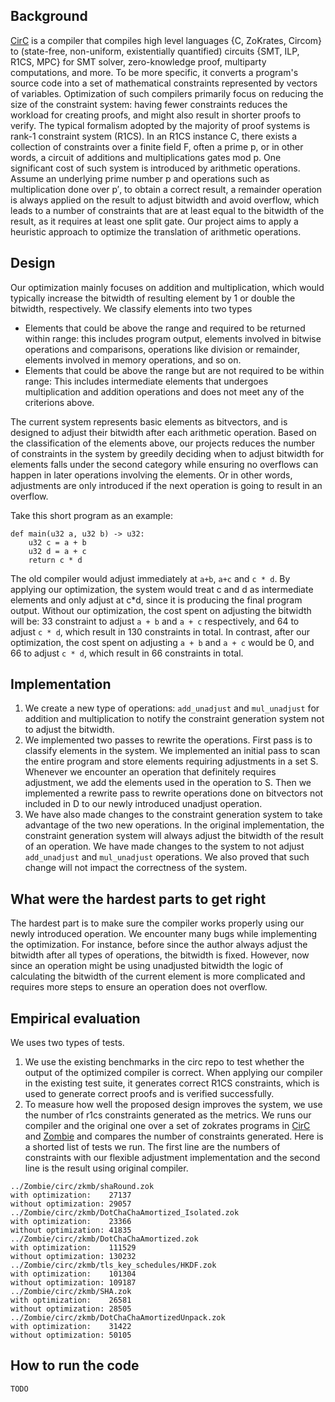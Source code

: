 ## Background
[CirC](https://github.com/circify/circ) is a compiler that compiles high level languages {C, ZoKrates, Circom} to (state-free, non-uniform, existentially quantified) circuits {SMT, ILP, R1CS, MPC} for SMT solver, zero-knowledge proof, multiparty computations, and more. To be more specific, it converts a program's source code into a set of mathematical constraints represented by vectors of variables. Optimization of such compilers primarily focus on reducing the size of the constraint system: having fewer constraints reduces the workload for creating proofs, and might also result in shorter proofs to verify. The typical formalism adopted by the majority of proof systems is rank-1 constraint system (R1CS). In an R1CS instance C, there exists a collection of constraints over a finite field F, often a prime p, or in other words, a circuit of additions and multiplications gates mod p. One significant cost of such system is introduced by arithmetic operations. Assume an underlying prime number p and operations such as multiplication done over p′, to obtain a correct result, a remainder operation is always applied on the result to adjust bitwidth and avoid overflow, which leads to a number of constraints that are at least equal to the bitwidth of the result, as it requires at least one split gate. Our project aims to apply a heuristic approach to optimize the translation of arithmetic operations. 

## Design
Our optimization mainly focuses on addition and multiplication, which would typically increase the bitwidth of resulting element by 1 or double the bitwidth, respectively. We classify elements into two types
- Elements that could be above the range and required to be returned within range: this includes program output, elements involved in bitwise operations and comparisons, operations like division or remainder, elements involved in memory operations, and so on.
- Elements that could be above the range but are not required to be within range: This includes intermediate elements that undergoes multiplication and addition operations and does not meet any of the criterions above.

The current system represents basic elements as bitvectors, and is designed to adjust their bitwidth after each arithmetic operation. Based on the classification of the elements above, our projects reduces the number of constraints in the system by greedily deciding when to adjust bitwidth for elements falls under the second category while ensuring no overflows can happen in later operations involving the elements. Or in other words, adjustments are only introduced if the next operation is going to result in an overflow.

Take this short program as an example:
```
def main(u32 a, u32 b) -> u32:
    u32 c = a + b
    u32 d = a + c
    return c * d
```

The old compiler would adjust immediately at `a+b`, `a+c` and `c * d`. By applying our optimization, the system would treat c and d as intermediate elements and only adjust at c*d, since it is producing the final program output. 
Without our optimization, the cost spent on adjusting the bitwidth will be: 33 constraint to adjust `a + b` and `a + c` respectively, and 64 to adjust `c * d`, which result in 130 constraints in total.
In contrast, after our optimization, the cost spent on adjusting `a + b` and `a + c` would be 0, and 66 to adjust `c * d`, which result in 66 constraints in total. 

## Implementation
1. We create a new type of operations: `add_unadjust` and `mul_unadjust` for addition and multiplication to notify the constraint generation system not to adjust the bitwidth.
2. We implemented two passes to rewrite the operations. First pass is to classify elements in the system. We implemented an initial pass to scan the entire program and store elements requiring adjustments in a set S. Whenever we encounter an operation that definitely requires adjustment, we add the elements used in the operation to S. Then we implemented a rewrite pass to rewrite operations done on bitvectors not included in D to our newly introduced unadjust operation. 
3. We have also made changes to the constraint generation system to take advantage of the two new operations. In the original implementation, the constraint generation system will always adjust the bitwidth of the result of an operation. We have made changes to the system to not adjust `add_unadjust` and `mul_unadjust` operations. We also proved that such change will not impact the correctness of the system.

## What were the hardest parts to get right
The hardest part is to make sure the compiler works properly using our newly introduced operation. We encounter many bugs while implementing the optimization. For instance, before since the author always adjust the bitwidth after all types of operations, the bitwidth is fixed. However, now since an operation might be using unadjusted bitwidth the logic of calculating the bitwidth of the current element is more complicated and requires more steps to ensure an operation does not overflow.

## Empirical evaluation
We uses two types of tests. 
1. We use the existing benchmarks in the circ repo to test whether the output of the optimized compiler is correct. When applying our compiler in the existing test suite, it generates correct R1CS constraints, which is used to generate correct proofs and is verified successfully.
2. To measure how well the proposed design improves the system, we use the number of r1cs constraints generated as the metrics. We runs our compiler and the original one over a set of zokrates programs in [CirC](https://github.com/circify/circ) and [Zombie](https://github.com/PepperSieve/Zombie/tree/master) and compares the number of constraints generated. Here is a shorted list of tests we run. The first line are the numbers of constraints with our flexible adjustment implementation and the second line is the result using original compiler.
```
../Zombie/circ/zkmb/shaRound.zok
with optimization:    27137
without optimization: 29057
../Zombie/circ/zkmb/DotChaChaAmortized_Isolated.zok
with optimization:    23366
without optimization: 41835
../Zombie/circ/zkmb/DotChaChaAmortized.zok
with optimization:    111529
without optimization: 130232
../Zombie/circ/zkmb/tls_key_schedules/HKDF.zok
with optimization:    101304
without optimization: 109187
../Zombie/circ/zkmb/SHA.zok
with optimization:    26581
without optimization: 28505
../Zombie/circ/zkmb/DotChaChaAmortizedUnpack.zok
with optimization:    31422
without optimization: 50105
```

## How to run the code
```
TODO
```